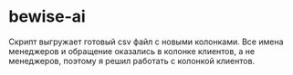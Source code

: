 # bewise-ai

Скрипт выгружает готовый csv файл с новыми колонками.
Все имена менеджеров и обращение оказались в колонке клиентов, а не менеджеров, поэтому я решил работать с колонкой клиентов.
